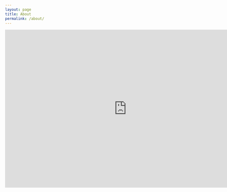 ```yaml
---
layout: page
title: About
permalink: /about/
---
```


<iframe width="800" height="520" src="http://ncase.me/simulating/model/?remote=-Kx2ev5eSO1uBWlZ-Dfr" frameborder="0"></iframe>
